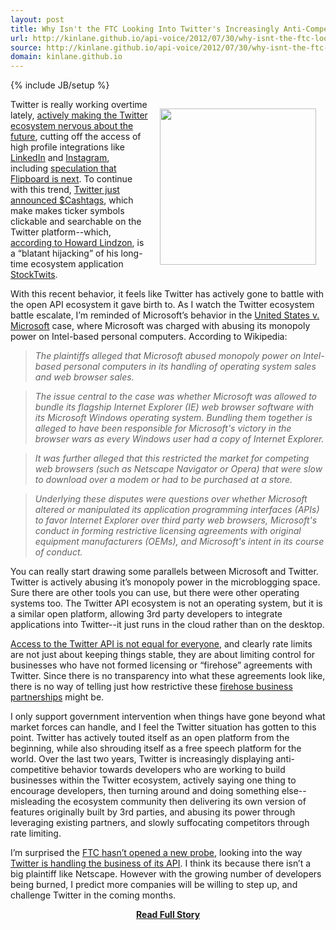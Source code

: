 ```yaml
---
layout: post
title: Why Isn't the FTC Looking Into Twitter's Increasingly Anti-Competitive Practices?
url: http://kinlane.github.io/api-voice/2012/07/30/why-isnt-the-ftc-looking-into-twitters-increasingly-anti-competitive-practices/
source: http://kinlane.github.io/api-voice/2012/07/30/why-isnt-the-ftc-looking-into-twitters-increasingly-anti-competitive-practices/
domain: kinlane.github.io
---
```

{% include JB/setup %}<p><p><img style="padding: 15px;" src="http://kinlane-productions.s3.amazonaws.com/api-evangelist/stocktwits/stocktwits.png" alt="" width="250" align="right" /></p>
<p>Twitter is really working overtime lately, <a title="actively making developers nervous about the future" href="https://dev.twitter.com/blog/delivering-consistent-twitter-experience">actively making the Twitter ecosystem nervous about the future</a>, cutting off the access of high profile integrations like <a title="LinkedIN" href="http://allthingsd.com/20120629/twitter-cuts-off-linkedin-whos-next/">LinkedIn</a> and <a href="http://www.forbes.com/sites/ericjackson/2012/07/30/twitter-has-begun-to-cut-off-instagram/">Instagram</a>, including <a title="speculation that Flipboard is next" href="http://allthingsd.com/20120629/twitter-cuts-off-linkedin-whos-next/">speculation that Flipboard is next</a>. To continue with this trend, <a href="https://twitter.com/twitter/status/230098997010911233">Twitter just announced $Cashtags</a>, which make makes ticker symbols clickable and searchable on the Twitter platform--which,<a href="http://howardlindzon.com/the-twitter-hijacking-of-stocktwits-the-cashtag/"> according to Howard Lindzon</a>, is a &ldquo;blatant hijacking&rdquo; of his long-time ecosystem application <a title="Stocktwits" href="http://stocktwits.com/">StockTwits</a>.</p>
<p>With this recent behavior, it feels like Twitter has actively gone to battle with the open API ecosystem it gave birth to.  As I watch the Twitter ecosystem battle escalate, I&rsquo;m reminded of Microsoft&rsquo;s behavior in the  <a href="http://en.wikipedia.org/wiki/United_States_v._Microsoft">United States v. Microsoft</a> case, where Microsoft was charged with abusing its monopoly power on Intel-based personal computers.  According to Wikipedia:</p>
<blockquote><em> The plaintiffs alleged that Microsoft abused monopoly power on Intel-based personal computers in its handling of operating system sales and web browser sales. </em></blockquote>
<blockquote><em>The issue central to the case was whether Microsoft was allowed to bundle its flagship Internet Explorer (IE) web browser software with its Microsoft Windows operating system.   Bundling them together is alleged to have been responsible for Microsoft's victory in the browser wars as every Windows user had a copy of Internet Explorer. </em></blockquote>
<blockquote><em>It was further alleged that this restricted the market for competing web browsers (such as Netscape Navigator or Opera) that were slow to download over a modem or had to be purchased at a store. </em></blockquote>
<blockquote><em>Underlying these disputes were questions over whether Microsoft altered or manipulated its application programming interfaces (APIs) to favor Internet Explorer over third party web browsers, Microsoft's conduct in forming restrictive licensing agreements with original equipment manufacturers (OEMs), and Microsoft's intent in its course of conduct.</em></blockquote>
<p>You can really start drawing some parallels between Microsoft and Twitter.  Twitter is actively abusing it&rsquo;s monopoly power in the microblogging space.  Sure there are other tools you can use, but there were other operating systems too.  The Twitter API ecosystem is not an operating system, but it is a similar open platform, allowing 3rd party developers to integrate applications into Twitter--it just runs in the cloud rather than on the desktop.</p>
<p><a title="Access to the Twitter API is not equal for everyone" href="/2012/06/29/twitter-continues-to-restrict-access-to-our-tweets/">Access to the Twitter API is not equal for everyone</a>, and clearly rate limits are not just about keeping things stable, they are about limiting control for businesses who have not formed licensing or &ldquo;firehose&rdquo; agreements with Twitter.  Since there is no transparency into what these agreements look like, there is no way of telling just how restrictive these <a title="firehose business partnerships" href="/2012/07/12/the-twitter-firehose/">firehose business partnerships</a> might be.</p>
<p>I only support government intervention when things have gone beyond what market forces can handle, and I feel the Twitter situation has gotten to this point.  Twitter has actively touted itself as an open platform from the beginning, while also shrouding itself as a free speech platform for the world.  Over the last two years, Twitter is increasingly displaying anti-competitive behavior towards developers who are working to build businesses within the Twitter ecosystem, actively saying one thing to encourage developers, then turning around and doing something else--misleading the ecosystem community then delivering its own version of features originally built by 3rd parties, and abusing its power through leveraging existing partners, and slowly suffocating competitors through rate limiting.</p>
<p>I&rsquo;m surprised the <a title="FTC" href="http://money.cnn.com/2011/06/30/technology/ftc_twitter_investigation/index.htm">FTC hasn&rsquo;t opened a new probe</a>, looking into the way <a title="Twitter is handling the business of its API" href="http://twitter.apivoice.com/">Twitter is handling the business of its API</a>. I think its because there isn&rsquo;t a big plaintiff like Netscape.  However with the growing number of developers being burned, I predict more companies will be willing to step up, and challenge Twitter in the coming months.</p></p>
<center><p><a href="http://kinlane.github.io/api-voice/2012/07/30/why-isnt-the-ftc-looking-into-twitters-increasingly-anti-competitive-practices/" style='padding:25px; font-sze:18px; font-weight: bold;'>Read Full Story</a></p></center>
